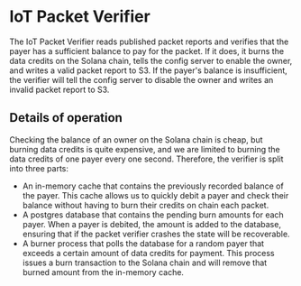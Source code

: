 # IoT Packet Verifier 

The IoT Packet Verifier reads published packet reports and verifies that the
payer has a sufficient balance to pay for the packet. If it does, it burns the 
data credits on the Solana chain, tells the config server to enable the owner,
and writes a valid packet report to S3. If the payer's balance is insufficient, 
the verifier will tell the config server to disable the owner and writes an 
invalid packet report to S3.

## Details of operation 

Checking the balance of an owner on the Solana chain is cheap, but burning data
credits is quite expensive, and we are limited to burning the data credits of 
one payer every one second. Therefore, the verifier is split into three parts:

- An in-memory cache that contains the previously recorded balance of the payer.
  This cache allows us to quickly debit a payer and check their balance without
  having to burn their credits on chain each packet.
- A postgres database that contains the pending burn amounts for each payer. When
  a payer is debited, the amount is added to the database, ensuring that if the
  packet verifier crashes the state will be recoverable.
- A burner process that polls the database for a random payer that exceeds a certain
  amount of data credits for payment. This process issues a burn transaction to 
  the Solana chain and will remove that burned amount from the in-memory cache.
